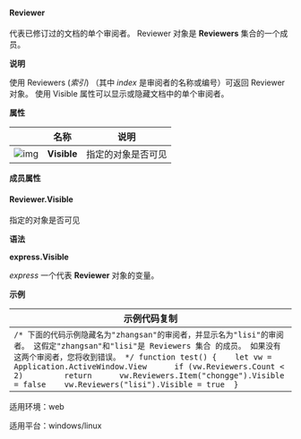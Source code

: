 #### **Reviewer**



代表已修订过的文档的单个审阅者。 Reviewer 对象是 **Reviewers** 集合的一个成员。

**说明**

使用 Reviewers (*索引*) （其中 *index* 是审阅者的名称或编号）可返回 Reviewer 对象。 使用 Visible 属性可以显示或隐藏文档中的单个审阅者。 

**属性**

|                                                              | 名称        | 说明               |
| ------------------------------------------------------------ | ----------- | ------------------ |
| ![img](https://qn.cache.wpscdn.cn/encs/doc/office_v19/gif/properties.gif) | **Visible** | 指定的对象是否可见 |

**成员属性**

#### **Reviewer.Visible**

指定的对象是否可见

**语法**

**express.Visible**

*express*   一个代表 **Reviewer** 对象的变量。

**示例**

| 示例代码复制                                                 |
| ------------------------------------------------------------ |
| `/* 下面的代码示例隐藏名为"zhangsan"的审阅者，并显示名为"lisi"的审阅者。 这假定"zhangsan"和"lisi"是 Reviewers 集合 的成员。 如果没有这两个审阅者，您将收到错误。 */ function test() {  	let vw = Application.ActiveWindow.View   	if (vw.Reviewers.Count < 2)  		return   	vw.Reviewers.Item("chongge").Visible = false   	vw.Reviewers("lisi").Visible = true  }` |

适用环境：web

适用平台：windows/linux